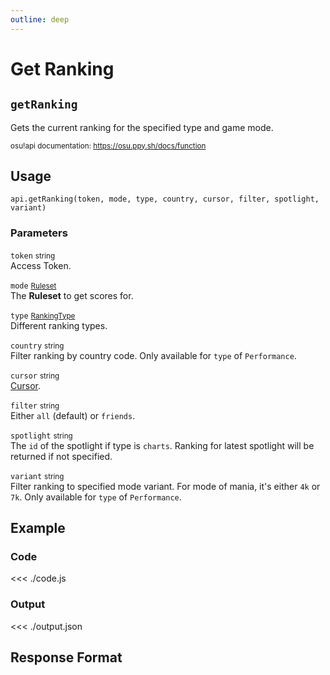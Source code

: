 ```yaml
---
outline: deep
---
```


# Get Ranking <Badge type="info" text="GET"/>

## `getRanking`

Gets the current ranking for the specified type and game mode.

<small>osu!api documentation: https://osu.ppy.sh/docs/function</small>

## Usage

`api.getRanking(token, mode, type, country, cursor, filter, spotlight, variant)`

### Parameters

`token` <small>string</small><br>
Access Token.

`mode` <small>[Ruleset](../../types/parameter/ruleset)</small><br>
The **Ruleset** to get scores for.

`type` <small>[RankingType](../../types/parameter/ranking-type)</small><br>
Different ranking types.

`country` <small>string</small> <Badge type="tip" text="optional" /><br>
Filter ranking by country code. Only available for `type` of `Performance`.

`cursor` <small>string</small> <Badge type="tip" text="optional" /><br>
[Cursor](https://osu.ppy.sh/docs/index.html#cursor).

`filter` <small>string</small> <Badge type="tip" text="optional" /><br>
Either `all` (default) or `friends`.

`spotlight` <small>string</small> <Badge type="tip" text="optional" /><br>
The `id` of the spotlight if type is `charts`. Ranking for latest spotlight will be returned if not specified.

`variant` <small>string</small> <Badge type="tip" text="optional" /><br>
Filter ranking to specified mode variant. For mode of mania, it's either `4k` or `7k`. Only available for `type` of `Performance`.

## Example

### Code
<<< ./code.js

### Output
<<< ./output.json

## Response Format

<!--@include: ./response.md-->